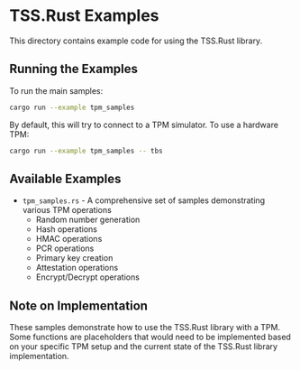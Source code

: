 # TSS.Rust Examples

This directory contains example code for using the TSS.Rust library.

## Running the Examples

To run the main samples:

```bash
cargo run --example tpm_samples
```

By default, this will try to connect to a TPM simulator. To use a hardware TPM:

```bash
cargo run --example tpm_samples -- tbs
```

## Available Examples

- `tpm_samples.rs` - A comprehensive set of samples demonstrating various TPM operations
  - Random number generation
  - Hash operations
  - HMAC operations
  - PCR operations
  - Primary key creation
  - Attestation operations
  - Encrypt/Decrypt operations

## Note on Implementation

These samples demonstrate how to use the TSS.Rust library with a TPM. Some functions
are placeholders that would need to be implemented based on your specific TPM setup and
the current state of the TSS.Rust library implementation.
